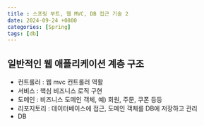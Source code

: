 ```yaml
---
title : 스프링 부트, 웹 MVC, DB 접근 기술 2
date: 2024-09-24 +0800
categories: [Spring]
tags: [db]
---
```


## 일반적인 웹 애플리케이션 계층 구조
- 컨트롤러 : 웹 mvc 컨트롤러 역활
- 서비스 : 핵심 비즈니스 로직 구현
- 도메인 : 비즈니스 도메인 객체, 예) 회원, 주문, 쿠폰 등등
- 리포지토리 : 데이터베이스에 접근, 도메인 객체를 DB에 저장하고 관리
- DB

